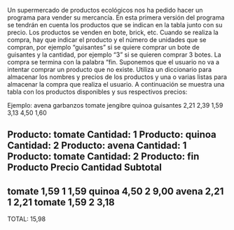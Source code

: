 Un supermercado de productos ecológicos nos ha pedido hacer un programa para vender su mercancía. En esta primera versión del programa se tendrán en cuenta los productos que se indican en la tabla junto con su precio. Los productos se venden en bote, brick, etc. Cuando se realiza la compra, hay que indicar el producto y el número de unidades que se compran, por ejemplo “guisantes” si se quiere comprar un bote de guisantes y la cantidad, por ejemplo “3” si se quieren comprar 3 botes. La compra se termina con la palabra “fin. Suponemos que el usuario no va a intentar comprar un producto que no existe. Utiliza un diccionario para almacenar los nombres y precios de los productos y una o varias listas para almacenar la
compra que realiza el usuario.
A continuación se muestra una tabla con los productos disponibles y sus respectivos precios:

Ejemplo:
avena
garbanzos
tomate
jengibre
quinoa
guisantes
2,21
2,39
1,59
3,13
4,50
1,60

Producto: tomate
Cantidad: 1
Producto: quinoa
Cantidad: 2
Producto: avena
Cantidad: 1
Producto: tomate
Cantidad: 2
Producto: fin
Producto Precio Cantidad Subtotal
---------------------------------
tomate   1,59   1        1,59
quinoa   4,50   2        9,00
avena    2,21   1        2,21
tomate   1,59   2        3,18
---------------------------------
TOTAL: 15,98